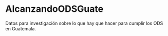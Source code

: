# AlcanzandoODSGuate
Datos para investigación sobre lo que hay que hacer para cumplir los ODS en Guatemala.
